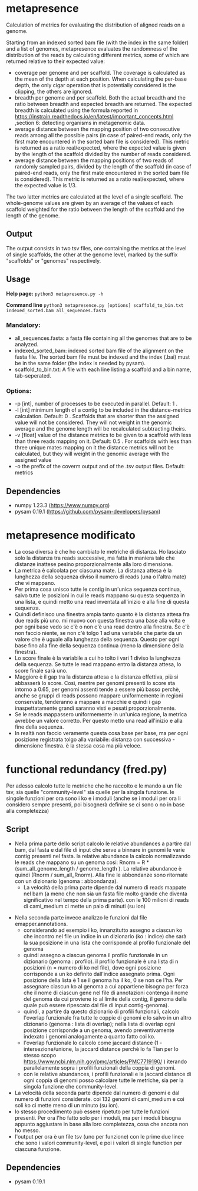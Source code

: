 # metapresence
Calculation of metrics for evaluating the distribution of aligned reads on a genome.

Starting from an indexed sorted bam file (with the index in the same folder) and a list of genomes, metapresence evaluates the randomness of the distribution of the reads by calculating different metrics, some of which are returned relative to their expected value:
- coverage per genome and per scaffold. The coverage is calculated as the mean of the depth at each position. When calculating the per-base depth, the only cigar operation that is potentially considered is the clipping, the others are ignored.
- breadth per genome and per scaffold.  Both the actual breadth and the ratio between breadth and expected breadth are returned. The expected breadth is calculated using the formula reported in https://instrain.readthedocs.io/en/latest/important_concepts.html ,section 6: detecting organisms in metagenomic data.
- average distance between the mapping position of two consecutive reads among all the possible pairs (in case of paired-end reads, only the first mate encountered in the sorted bam file is considered). This metric is returned as a ratio real/expected, where the expected value is given by the length of the scaffold divided by the number of reads considered.
- average distance between the mapping positions of two reads of randomly sampled pairs, divided by the length of the scaffold (in case of paired-end reads, only the first mate encountered in the sorted bam file is considered). This metric is returned as a ratio real/expected, where the expected value is 1/3.

The two latter metrics are calculated at the level of a single scaffold. The whole-genome values are given by an average of the values of each scaffold weighted for the ratio between the length of the scaffold and the length of the genome.

## Output

The output consists in two tsv files, one containing the metrics at the level of single scaffolds, the other at the genome level, marked by the suffix "scaffolds" or "genomes" respectively.

## Usage
**Help page:**
  `python3 metapresence.py -h`
  
**Command line**
   `python3 metapresence.py [options] scaffold_to_bin.txt indexed_sorted.bam all_sequences.fasta`

### Mandatory:
- all_sequences.fasta: a fasta file containing all the genomes that are to be analyzed.
- indexed_sorted_bam: indexed sorted bam file of the alignment on the fasta file. The sorted bam file must be indexed and the index (.bai) must be in the same
  folder (the index is needed by pysam). 
- scaffold_to_bin.txt: A file with each line listing a scaffold and a bin name, tab-seperated. 

### Options:
- -p [int], number of processes to be executed in parallel. Default: 1 .
- -l [int] minimum length of a contig to be included in the distance-metrics calculation. Default: 0 .
  Scaffolds that are shorter than the assigned value will not be considered. They will not weight in the genomic average and the genome length will be recalculated
  subtracting theirs.
- -v [float] value of the distance metrics to be given to a scaffold with less than three reads mapping on it. Default: 0.5 .
  For scaffolds with less than three unique mates mapping on it the distance metrics will not be calculated, but they will weight in the genomic average with the
  assigned value
- -o the prefix of the coverm output and of the .tsv output files. Default: metrics

## Dependencies
- numpy 1.23.3 (https://www.numpy.org)
- pysam 0.19.1 (https://github.com/pysam-developers/pysam)

# metapresence modificato
- La cosa diversa è che ho cambiato le metriche di distanza. Ho lasciato solo la distanza tra reads successive, ma fatta in maniera tale che distanze inattese pesino proporzionalmente alla loro dimensione.
- La metrica è calcolata per ciascuna mate. La distanza attesa è la lunghezza della sequenza diviso il numero di reads (una o l'altra mate) che vi mappano.
- Per prima cosa unisco tutte le contig in un'unica sequenza continua, salvo tutte le posizioni in cui le reads mappano su questa sequenza in una lista, e quindi metto una read inventata all'inizio e alla fine di questa sequenza.
- Quindi definisco una finestra ampia tanto quanto è la distanza attesa fra due reads più uno. mi muovo con questa finestra una base alla volta e per ogni base vedo se c'è o non c'è una read dentro alla finestra. Se c'è non faccio niente, se non c'è tolgo 1 ad una variabile che parte da un valore che è uguale alla lunghezza della sequenza. Questo per ogni base fino alla fine della sequenza continua (meno la dimensione della finestra).
- Lo score finale è la variabile a cui ho tolto i vari 1 diviso la lunghezza della sequenza. Se tutte le read mappano entro la distanza attesa, lo score finale sarà uno.
- Maggiore è il gap tra la distanza attesa e la distanza effettiva, più si abbasserà lo score. Così, mentre per genomi presenti lo score sta intorno a 0.65, per genomi assenti tende a essere più basso perchè, anche se gruppi di reads possono mappare uniformemente in regioni conservate, tenderanno a mappare a macchie e quindi i gap inaspettatamente grandi saranno visti e pesati proporzionalmente.
- Se le reads mappassero uniformemente in un'unica regione, la metrica avrebbe un valore corretto. Per questo metto una read all'inizio e alla fine della sequenza.
- In realtà non faccio veramente questa cosa base per base, ma per ogni posizione registrata tolgo alla variabile: distanza con successiva - dimensione finestra. è la stessa cosa ma più veloce.



# functional redundancy (fred.py)
Per adesso calcolo tutte le metriche che ho raccolto e le mando a un file tsv, sia quelle "community-level" sia quelle per la singola funzione. le singole funzioni per ora sono i ko e i moduli (anche se i moduli per ora li considero sempre presenti, poi bisognerà definire se ci sono o no in base alla completezza)
## Script
* Nella prima parte dello script calcolo le relative abundances a partire dal bam, dal fasta e dal file di input che serve a binnare in genomi le varie contig presenti nel fasta. la relative abundance la calcolo normalizzando le reads che mappano su un genoma cosi: Rnorm = R * (sum_all_genome_length / genome_length ). La relative abundance è quindi (Rnorm / sum_all_Rnorm). Alla fine le abbondanze sono ritornate con un dizionario (genoma : abbondanza).
  * La velocità della prima parte dipende dal numero di reads mappate nel bam (a meno che non sia un fasta file molto grande che diventa significativo nel tempo della prima parte). con le 100 milioni di reads di cami_medium ci mette un paio di minuti (su ion)
- Nella seconda parte invece analizzo le funzioni dal file emapper.annotations.
  - considerando ad esempio i ko, innanzitutto assegno a ciascun ko che incontro nel file un indice in un dizionario (ko : indice) che sarà la sua posizione in una lista che corrisponde al profilo funzionale del genoma
  - quindi assegno a ciascun genoma il profilo funzionale in un dizionario (genoma : profilo). il profilo funzionale è una lista di n posizioni (n = numero di ko nel file), dove ogni posizione corrisponde a un ko definito dall'indice assegnato prima. Ogni posizione della lista è 1 se il genoma ha il ko, 0 se non ce l'ha. Per assegnare ciascun ko al genoma a cui appartiene bisogna per forza che il nome di ciascun gene nel file di annotazioni contenga il nome del genoma da cui proviene (o al limite della contig, il genoma della quale può essere ripescato dal file di input contig-genoma).
  - quindi, a partire da questo dizionario di profili funzionali, calcolo l'overlap funzionale fra tutte le coppie di genomi e lo salvo in un altro dizionario (genoma : lista di overlap); nella lista di overlap ogni posizione corrisponde a un genoma, avendo preventivamente indexato i genomi analogamente a quanto fatto coi ko.
  - l'overlap funzionale lo calcolo come jaccard distance (1 - intersezione/unione, la jaccard distance perchè lo fa Tian per lo stesso scopo https://www.ncbi.nlm.nih.gov/pmc/articles/PMC7719190/ ) iterando parallelamente sopra i profili funzionali della coppia di genomi.
  - con le relative abundances, i profili funzionali e la jaccard distance di ogni coppia di genomi posso calcolare tutte le metriche, sia per la singola funzione che community-level.
- La velocità della seconda parte dipende dal numero di genomi e dal numero di funzioni considerate. coi 132 genomi di cami_medium e coi soli ko ci mette meno di un minuto (su ion).
- lo stesso procedimento può essere ripetuto per tutte le funzioni presenti. Per ora l'ho fatto solo per i moduli, ma per i moduli bisogna appunto aggiustare in base alla loro completezza, cosa che ancora non ho messo.
- l'output per ora è un file tsv (uno per funzione) con le prime due linee che sono i valori community-level, e poi i valori di single function per ciascuna funzione.
## Dependencies
- pysam 0.19.1

